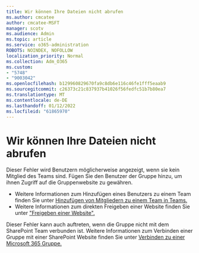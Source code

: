 ```yaml
---
title: Wir können Ihre Dateien nicht abrufen
ms.author: cmcatee
author: cmcatee-MSFT
manager: scotv
ms.audience: Admin
ms.topic: article
ms.service: o365-administration
ROBOTS: NOINDEX, NOFOLLOW
localization_priority: Normal
ms.collection: Adm_O365
ms.custom:
- "5748"
- "9003042"
ms.openlocfilehash: b129960829670fa9c8db6e116c46fe1fff5eaab9
ms.sourcegitcommit: c26373c21c837937b41026f56fedfc51b7b80ea7
ms.translationtype: MT
ms.contentlocale: de-DE
ms.lasthandoff: 01/12/2022
ms.locfileid: "61865970"
---
```

# <a name="we-cant-get-your-files"></a>Wir können Ihre Dateien nicht abrufen

Dieser Fehler wird Benutzern möglicherweise angezeigt, wenn sie kein Mitglied des Teams sind. Fügen Sie den Benutzer der Gruppe hinzu, um ihnen Zugriff auf die Gruppenwebsite zu gewähren.

- Weitere Informationen zum Hinzufügen eines Benutzers zu einem Team finden Sie unter [Hinzufügen von Mitgliedern zu einem Team in Teams.](https://support.office.com/article/add-people-to-a-team-aff2249d-b456-4bc3-81e7-52327b6b38e9)
- Weitere Informationen zum direkten Freigeben einer Website finden Sie unter ["Freigeben einer Website".](https://support.office.com/article/Share-a-site-958771A8-D041-4EB8-B51C-AFEA2EAE3658)

Dieser Fehler kann auch auftreten, wenn die Gruppe nicht mit dem SharePoint Team verbunden ist. Weitere Informationen zum Verbinden einer Gruppe mit einer SharePoint Website finden Sie unter [Verbinden zu einer Microsoft 365 Gruppe.](https://docs.microsoft.com/sharepoint/dev/transform/modernize-connect-to-office365-group)